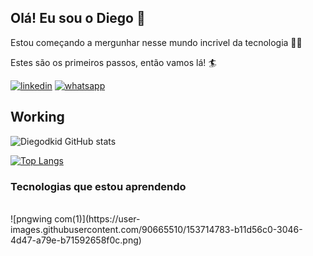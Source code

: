## Olá! Eu sou o Diego 👋 

Estou começando a mergunhar nesse mundo incrivel da tecnologia 🏊‍♀️

Estes são os primeiros passos, então vamos lá! 🏄

[![linkedin](https://img.shields.io/badge/LinkedIn-0077B5?style=for-the-badge&logo=linkedin&logoColor=white)](https://www.linkedin.com/in/diego-solit-527259217/)
[![whatsapp](https://img.shields.io/badge/WhatsApp-25D366?style=for-the-badge&logo=whatsapp&logoColor=white)]()


## Working

![Diegodkid GitHub stats](https://github-readme-stats.vercel.app/api?username=Diegodkid&show_icons=true&theme=radical)

[![Top Langs](https://github-readme-stats.vercel.app/api/top-langs/?username=Diegodkid)](https://github.com/Diegodkid/github-readme-stats)

### Tecnologias que estou aprendendo

<div style="display: inline_block"><br/>
  ![pngwing com(1)](https://user-images.githubusercontent.com/90665510/153714783-b11d56c0-3046-4d47-a79e-b71592658f0c.png)


</div><br/>







